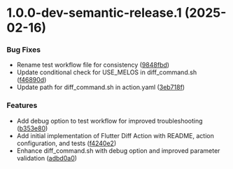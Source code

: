 # 1.0.0-dev-semantic-release.1 (2025-02-16)


### Bug Fixes

* Rename test workflow file for consistency ([9848fbd](https://github.com/ProjectAJ14/flutter_diff_action/commit/9848fbd5b7a824448032fb9c8e714f5c42c14d43))
* Update conditional check for USE_MELOS in diff_command.sh ([f46890d](https://github.com/ProjectAJ14/flutter_diff_action/commit/f46890d2b2a9dce702ed14c332f7a625dc04fa60))
* Update path for diff_command.sh in action.yaml ([3eb718f](https://github.com/ProjectAJ14/flutter_diff_action/commit/3eb718f1f779ad68186c3417a461916056f775f8))


### Features

* Add debug option to test workflow for improved troubleshooting ([b353e80](https://github.com/ProjectAJ14/flutter_diff_action/commit/b353e80c17377818e3b754cf3e4b3e65ca6b0e5b))
* Add initial implementation of Flutter Diff Action with README, action configuration, and tests ([f4240e2](https://github.com/ProjectAJ14/flutter_diff_action/commit/f4240e2932aa0c961f489b7444108bfbfac56dc0))
* Enhance diff_command.sh with debug option and improved parameter validation ([adbd0a0](https://github.com/ProjectAJ14/flutter_diff_action/commit/adbd0a014b8792a29f980f87927410f5b5384559))
